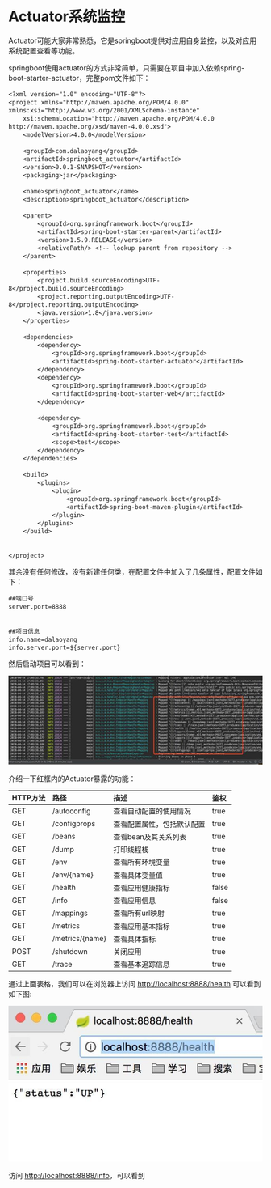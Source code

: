 # Actuator系统监控

Actuator可能大家非常熟悉，它是springboot提供对应用自身监控，以及对应用系统配置查看等功能。

springboot使用actuator的方式非常简单，只需要在项目中加入依赖spring-boot-starter-actuator，完整pom文件如下：

```
<?xml version="1.0" encoding="UTF-8"?>
<project xmlns="http://maven.apache.org/POM/4.0.0" xmlns:xsi="http://www.w3.org/2001/XMLSchema-instance"
    xsi:schemaLocation="http://maven.apache.org/POM/4.0.0 http://maven.apache.org/xsd/maven-4.0.0.xsd">
    <modelVersion>4.0.0</modelVersion>

    <groupId>com.dalaoyang</groupId>
    <artifactId>springboot_actuator</artifactId>
    <version>0.0.1-SNAPSHOT</version>
    <packaging>jar</packaging>

    <name>springboot_actuator</name>
    <description>springboot_actuator</description>

    <parent>
        <groupId>org.springframework.boot</groupId>
        <artifactId>spring-boot-starter-parent</artifactId>
        <version>1.5.9.RELEASE</version>
        <relativePath/> <!-- lookup parent from repository -->
    </parent>

    <properties>
        <project.build.sourceEncoding>UTF-8</project.build.sourceEncoding>
        <project.reporting.outputEncoding>UTF-8</project.reporting.outputEncoding>
        <java.version>1.8</java.version>
    </properties>

    <dependencies>
        <dependency>
            <groupId>org.springframework.boot</groupId>
            <artifactId>spring-boot-starter-actuator</artifactId>
        </dependency>
        <dependency>
            <groupId>org.springframework.boot</groupId>
            <artifactId>spring-boot-starter-web</artifactId>
        </dependency>

        <dependency>
            <groupId>org.springframework.boot</groupId>
            <artifactId>spring-boot-starter-test</artifactId>
            <scope>test</scope>
        </dependency>
    </dependencies>

    <build>
        <plugins>
            <plugin>
                <groupId>org.springframework.boot</groupId>
                <artifactId>spring-boot-maven-plugin</artifactId>
            </plugin>
        </plugins>
    </build>


</project>
```

其余没有任何修改，没有新建任何类，在配置文件中加入了几条属性，配置文件如下：

```
##端口号
server.port=8888


##项目信息
info.name=dalaoyang
info.server.port=${server.port}
```

然后启动项目可以看到：

![](/assets/import-actuator-01.png)

介绍一下红框内的Actuator暴露的功能：

| HTTP方法 | 路径 | 描述 | 鉴权 |
| :--- | :--- | :--- | :--- |
| GET | /autoconfig | 查看自动配置的使用情况 | true |
| GET | /configprops | 查看配置属性，包括默认配置 | true |
| GET | /beans | 查看bean及其关系列表 | true |
| GET | /dump | 打印线程栈 | true |
| GET | /env | 查看所有环境变量 | true |
| GET | /env/{name} | 查看具体变量值 | true |
| GET | /health | 查看应用健康指标 | false |
| GET | /info | 查看应用信息 | false |
| GET | /mappings | 查看所有url映射 | true |
| GET | /metrics | 查看应用基本指标 | true |
| GET | /metrics/{name} | 查看具体指标 | true |
| POST | /shutdown | 关闭应用 | true |
| GET | /trace | 查看基本追踪信息 | true |

通过上面表格，我们可以在浏览器上访问 [http://localhost:8888/health](https://link.jianshu.com/?t=http%3A%2F%2Flocalhost%3A8888%2Fhealth)  可以看到如下图:

![](/assets/import-actuator-02.png)

访问  [http://localhost:8888/info](https://link.jianshu.com/?t=http%3A%2F%2Flocalhost%3A8888%2Finfo)，可以看到









